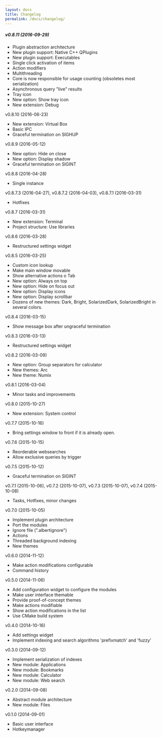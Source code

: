 ```yaml
---
layout: docs
title: Changelog
permalink: /docs/changelog/
---
```


##### v0.8.11 (2016-09-29)

- Plugin abstraction architecture
- New plugin support: Native C++ QPlugins
- New plugin support: Executables
- Single click activation of items
- Action modifiers
- Multithreading
- Core is now responsible for usage counting (obsoletes most serialization)
- Asynchronous query "live" results
- Tray icon
- New option: Show tray icon
- New extension: Debug

v0.8.10 (2016-06-23)

- New extension: Virtual Box
- Basic IPC
- Graceful termination on SIGHUP

v0.8.9 (2016-05-12)

- New option: Hide on close
- New option: Display shadow
- Graceful termination on SIGINT

v0.8.8 (2016-04-28)

- Single instance

v0.8.7.3 (2016-04-27), v0.8.7.2 (2016-04-03), v0.8.7.1 (2016-03-31)

- Hotfixes

v0.8.7 (2016-03-31)

- New extension: Terminal
- Project structure: Use libraries

v0.8.6 (2016-03-28)

- Restructured settings widget

v0.8.5 (2016-03-25)

- Custom icon lookup
- Make main window movable
- Show alternative actions o Tab
- New option: Always on top
- New option: Hide on focus out
- New option: Display icons
- New option: Display scrollbar
- Dozens of new themes: Dark, Bright, SolarizedDark, SolarizedBright in several colors.

v0.8.4 (2016-03-15)

- Show message box after ungraceful termination

v0.8.3 (2016-03-13)

- Restructured settings widget

v0.8.2 (2016-03-09)

- New option: Group separators for calculator
- New themes: Arc
- New theme: Numix

v0.8.1 (2016-03-04)

- Minor tasks and improvements

v0.8.0 (2015-10-27)

- New extension: System control

v0.7.7 (2015-10-16)

- Bring settings window to front if it is already open.

v0.7.6 (2015-10-15)

- Reorderable websearches
- Allow exclusive queries by trigger

v0.7.5 (2015-10-12)

- Graceful termination on SIGINT

v0.7.1 (2015-10-06), v0.7.2 (2015-10-07), v0.7.3 (2015-10-07), v0.7.4 (2015-10-08)

- Tasks, Hotfixes, minor changes

v0.7.0 (2015-10-05)

- Implement plugin architecture
- Port the modules
- Ignore file (".albertignore")
- Actions
- Threaded background indexing
- New themes

v0.6.0 (2014-11-12)

- Make action modifications configurable
- Command history

v0.5.0 (2014-11-06)

- Add configuration widget to configure the modules
- Make user interface themable
- Provide proof-of-concept themes
- Make actions modifiable
- Show action modifications in the list
- Use CMake build system

v0.4.0 (2014-10-16)

- Add settings widget
- Implement indexing and search algorithms 'prefixmatch' and 'fuzzy'

v0.3.0 (2014-09-12)

- Implement serialization of indexes
- New module: Applications
- New module: Bookmarks
- New module: Calculator
- New module: Web search

v0.2.0 (2014-09-08)

- Abstract module architecture
- New module: Files

v0.1.0 (2014-09-01)

- Basic user interface
- Hotkeymanager
